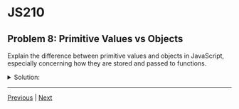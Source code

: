 # JS210
## Problem 8: Primitive Values vs Objects

Explain the difference between primitive values and objects in JavaScript, especially concerning how they are stored and passed to functions.

<details>
<summary>Solution:</summary>

**Primitive Values:** There are 7 primitive types (string, number, boolean, null, undefined, symbol, and bigint). They are immutable, meaning their values cannot be changed after creation. When a primitive value is assigned to a variable or passed to a function, a copy of the value is created and used.

**Objects:** Objects (which include arrays and functions) are mutable. When an object is assigned to a variable or passed to a function, a copy of the reference (the memory address) to the object is created and used. Because multiple variables can hold a reference to the same object, modifying the object through one variable will be visible through all other variables that reference it.

</details>

---

[Previous](07.md) | [Next](09.md)